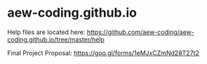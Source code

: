 # aew-coding.github.io

Help files are located here: https://github.com/aew-coding/aew-coding.github.io/tree/master/help

Final Project Proposal: https://goo.gl/forms/1eMJxCZmNd28T27t2
